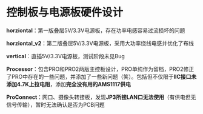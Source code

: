 # 控制板与电源板硬件设计

**horziontal**：第一版叠层5V/3.3V电源板，存在功率电感容易过流损坏的问题

**horziontal_v2**：第二版叠层5V/3.3V电源板，采用大功率绕线电感并优化了布线

**vertical**：直插5V/3.3V电源板，测试阶段未见Bug

**Processor**：包含PRO和PRO2两版主控板设计，PRO单纯作为留档，PRO2修正了PRO中存在的一些问题，并添加了一些新问题（笑）。包括但不仅限于**IIC接口未添加4.7K上拉电阻**，添加**完全没有用的AMS1117供电**

**ProConnect**：网口、摄像头转接板，发现**JP3所接LAN口无法使用**（有供电但无信号传输），暂时无法确认是否为PCB问题